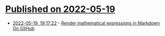 # [Published on 2022-05-19](index.md)

* [2022-05-19, 19:17:22](https://news.ycombinator.com/item?id=31438864) - [Render mathematical expressions in Markdown On GitHub](https://github.blog/changelog/2022-05-19-render-mathematical-expressions-in-markdown/)
